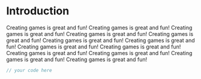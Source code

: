 # Introduction

Creating games is great and fun! Creating games is great and fun! Creating games is great and fun! Creating games is great and fun! Creating games is great and fun! Creating games is great and fun! Creating games is great and fun! Creating games is great and fun! Creating games is great and fun! Creating games is great and fun! Creating games is great and fun! Creating games is great and fun! Creating games is great and fun! 

```haxe
// your code here
```